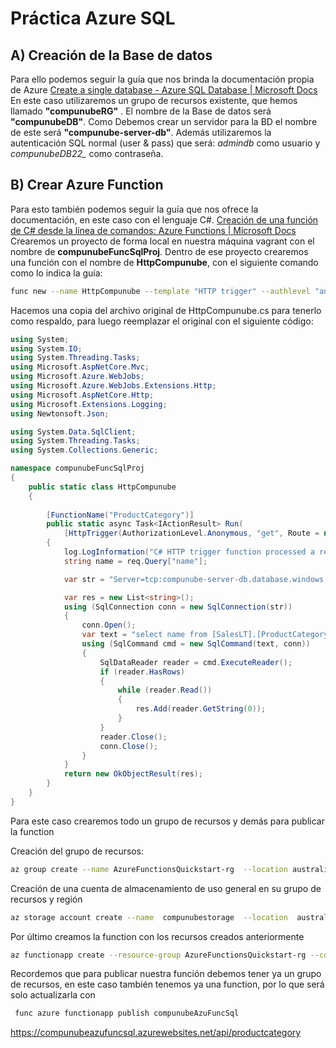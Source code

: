 # Práctica Azure SQL

## A) Creación de la Base de datos
Para ello podemos seguir la guía que nos brinda la documentación propia de Azure [Create a single database - Azure SQL Database | Microsoft Docs](https://docs.microsoft.com/es-es/azure/azure-sql/database/single-database-create-quickstart?tabs=azure-portal#code-try-3) 
En este caso utilizaremos un grupo de recursos existente, que hemos llamado **"compunubeRG"** . El nombre de la Base de datos será **"compunubeDB"**. Como Debemos crear un servidor para la BD el nombre de este será **"compunube-server-db"**. Además utilizaremos la autenticación SQL normal (user & pass) que será: *admindb* como usuario y *compunubeDB22_* como contraseña.
## B) Crear Azure Function
Para esto también podemos seguir la guía que nos ofrece la documentación, en este caso con el lenguaje C#.
[Creación de una función de C# desde la línea de comandos: Azure Functions | Microsoft Docs](https://docs.microsoft.com/es-es/azure/azure-functions/create-first-function-cli-csharp?tabs=azure-cli%2Cin-process)
Crearemos un proyecto de forma local en nuestra máquina vagrant con el nombre de **compunubeFuncSqlProj**. Dentro de ese proyecto crearemos una función con el nombre de **HttpCompunube**, con el siguiente comando como lo indica la guía:
```bash
func new --name HttpCompunube --template "HTTP trigger" --authlevel "anonymous"
```
Hacemos una copia del archivo original de HttpCompunube.cs para tenerlo como respaldo, para luego reemplazar el original con el siguiente código:
```csharp
using System;
using System.IO;
using System.Threading.Tasks;
using Microsoft.AspNetCore.Mvc;
using Microsoft.Azure.WebJobs;
using Microsoft.Azure.WebJobs.Extensions.Http;
using Microsoft.AspNetCore.Http;
using Microsoft.Extensions.Logging;
using Newtonsoft.Json;

using System.Data.SqlClient;
using System.Threading.Tasks;
using System.Collections.Generic;

namespace compunubeFuncSqlProj
{
	public static class HttpCompunube
	{
	
		[FunctionName("ProductCategory")]
		public static async Task<IActionResult> Run(
			[HttpTrigger(AuthorizationLevel.Anonymous, "get", Route = null)] HttpRequest req, ILogger log)
		{
			log.LogInformation("C# HTTP trigger function processed a request.");
			string name = req.Query["name"];

			var str = "Server=tcp:compunube-server-db.database.windows.net,1433;Initial Catalog=compunubeDB;Persist Security Info=False;User ID=admindb;Password=compunubeDB22_;MultipleActiveResultSets=False;Encrypt=True;TrustServerCertificate=False;Connection Timeout=30;";

			var res = new List<string>();
			using (SqlConnection conn = new SqlConnection(str))
			{
				conn.Open();
				var text = "select name from [SalesLT].[ProductCategory];";
				using (SqlCommand cmd = new SqlCommand(text, conn))
				{
					SqlDataReader reader = cmd.ExecuteReader();
					if (reader.HasRows)
					{
						while (reader.Read())
						{
							res.Add(reader.GetString(0));
						}
					}
					reader.Close();
					conn.Close();
				}
			}
			return new OkObjectResult(res);	
		}
	}
}
```
Para este caso crearemos todo un grupo de recursos y demás para publicar la function

Creación del grupo de recursos:
```bash
az group create --name AzureFunctionsQuickstart-rg  --location australiacentral
```
Creación de una cuenta de almacenamiento de uso general en su grupo de recursos y región
```bash
az storage account create --name  compunubestorage  --location  australiacentral  --resource-group AzureFunctionsQuickstart-rg  --sku Standard_LRS
```
Por último creamos la function con los recursos creados anteriormente
```bash
az functionapp create --resource-group AzureFunctionsQuickstart-rg --consumption-plan-location  australiacentral --runtime dotnet --functions-version 3 --name  compunubeAzuFuncSql --storage-account compunubestorage
```
Recordemos que para publicar nuestra función debemos tener ya un grupo de recursos, en este caso también tenemos ya una function, por lo que será solo actualizarla con 
```bash
 func azure functionapp publish compunubeAzuFuncSql
```
https://compunubeazufuncsql.azurewebsites.net/api/productcategory
